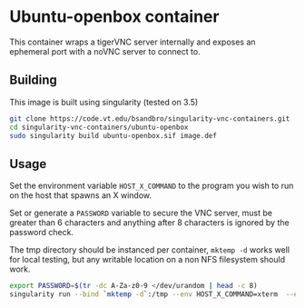 # Ubuntu-openbox container

This container wraps a tigerVNC server internally and exposes an ephemeral port with a noVNC server to connect to.

## Building

This image is built using singularity (tested on 3.5)

```bash
git clone https://code.vt.edu/bsandbro/singularity-vnc-containers.git
cd singularity-vnc-containers/ubuntu-openbox
sudo singularity build ubuntu-openbox.sif image.def
```

## Usage
Set the environment variable `HOST_X_COMMAND` to the program you wish to run on the host that spawns an X window.

Set or generate a `PASSWORD` variable to secure the VNC server, must be greater than 6 characters and anything after 8 characters is ignored by the password check.

The tmp directory should be instanced per container, `mktemp -d` works well for local testing, but any writable location on a non NFS filesystem should work. 

```bash
export PASSWORD=$(tr -dc A-Za-z0-9 </dev/urandom | head -c 8)
singularity run --bind `mktemp -d`:/tmp --env HOST_X_COMMAND=xterm  --env PASSWORD=$PASSWORD sandbox
```

